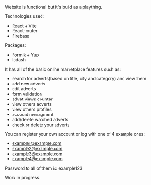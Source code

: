 Website is functional but it's build as a plaything.

Technologies used:

-   React + Vite
-   React-router
-   Firebase

Packages:

-   Formik + Yup
-   lodash

It has all of the basic online marketplace features such as:

-   search for adverts(based on title, city and category) and view them
-   add new adverts
-   edit adverts
-   form validation
-   advet views counter
-   view others adverts
-   view others profiles
-   account menagment
-   add/delete watched adverts
-   check or delete your adverts

You can register your own account or log with one of 4 example ones:

-   example1@example.com
-   example2@example.com
-   example3@example.com
-   example4@example.com

Password to all of them is: example123

Work in progress.
